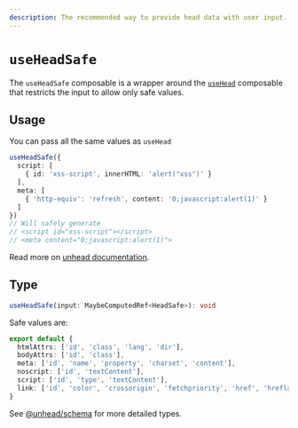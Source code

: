 ```yaml
---
description: The recommended way to provide head data with user input.
---
```


# `useHeadSafe`

The `useHeadSafe` composable is a wrapper around the [`useHead`](/docs/api/composables/use-head) composable that restricts the input to allow only safe values.

## Usage

You can pass all the same values as `useHead`

```ts
useHeadSafe({
  script: [
    { id: 'xss-script', innerHTML: 'alert("xss")' }
  ],
  meta: [
    { 'http-equiv': 'refresh', content: '0;javascript:alert(1)' }
  ]
})
// Will safely generate
// <script id="xss-script"></script>
// <meta content="0;javascript:alert(1)">
```

Read more on [unhead documentation](https://unhead.harlanzw.com/guide/composables/use-head-safe).

## Type

```ts
useHeadSafe(input: MaybeComputedRef<HeadSafe>): void
```

Safe values are:

```ts
export default {
  htmlAttrs: ['id', 'class', 'lang', 'dir'],
  bodyAttrs: ['id', 'class'],
  meta: ['id', 'name', 'property', 'charset', 'content'],
  noscript: ['id', 'textContent'],
  script: ['id', 'type', 'textContent'],
  link: ['id', 'color', 'crossorigin', 'fetchpriority', 'href', 'hreflang', 'imagesrcset', 'imagesizes', 'integrity', 'media', 'referrerpolicy', 'rel', 'sizes', 'type'],
}
```

See [@unhead/schema](https://github.com/unjs/unhead/blob/main/packages/schema/src/safeSchema.ts) for more detailed types.

